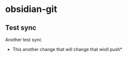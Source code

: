 # obsidian-git

## Test sync

Another test sync
* This another change that will change that wioll push*